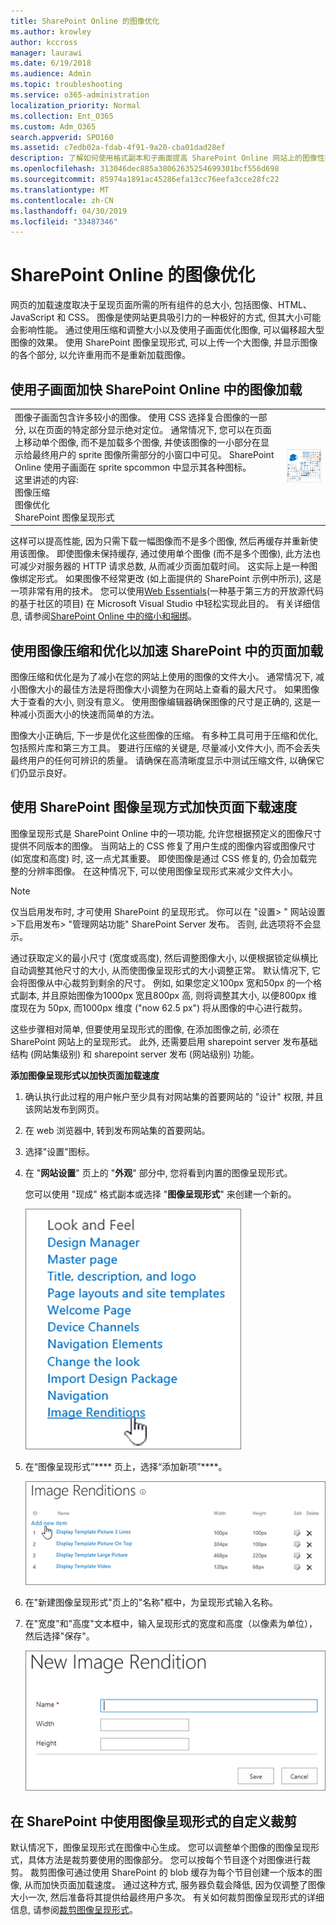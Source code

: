 ```yaml
---
title: SharePoint Online 的图像优化
ms.author: krowley
author: kccross
manager: laurawi
ms.date: 6/19/2018
ms.audience: Admin
ms.topic: troubleshooting
ms.service: o365-administration
localization_priority: Normal
ms.collection: Ent_O365
ms.custom: Adm_O365
search.appverid: SPO160
ms.assetid: c7edb02a-fdab-4f91-9a20-cba01dad28ef
description: 了解如何使用格式副本和子画面提高 SharePoint Online 网站上的图像性能。
ms.openlocfilehash: 313046dec885a38062635254699301bcf556d698
ms.sourcegitcommit: 85974a1891ac45286efa13cc76eefa3cce28fc22
ms.translationtype: MT
ms.contentlocale: zh-CN
ms.lasthandoff: 04/30/2019
ms.locfileid: "33487346"
---
```

# <a name="image-optimization-for-sharepoint-online"></a>SharePoint Online 的图像优化

网页的加载速度取决于呈现页面所需的所有组件的总大小, 包括图像、HTML、JavaScript 和 CSS。 图像是使网站更具吸引力的一种极好的方式, 但其大小可能会影响性能。 通过使用压缩和调整大小以及使用子画面优化图像, 可以偏移超大型图像的效果。 使用 SharePoint 图像呈现形式, 可以上传一个大图像, 并显示图像的各个部分, 以允许重用而不是重新加载图像。
  
## <a name="using-sprites-to-speed-up-image-loading-in-sharepoint-online"></a>使用子画面加快 SharePoint Online 中的图像加载

|||
|:-----|:-----|
| 图像子画面包含许多较小的图像。 使用 CSS 选择复合图像的一部分, 以在页面的特定部分显示绝对定位。 通常情况下, 您可以在页面上移动单个图像, 而不是加载多个图像, 并使该图像的一小部分在显示给最终用户的 sprite 图像所需部分的小窗口中可见。 SharePoint Online 使用子画面在 sprite spcommon 中显示其各种图标。  <br/>  这里讲述的内容:  <br/>  图像压缩  <br/>  图像优化  <br/>  SharePoint 图像呈现形式  <br/> |![spcommon 的屏幕截图](media/cc5cdee1-8e54-4537-9a8a-8854f4ee849f.png)|
   
这样可以提高性能, 因为只需下载一幅图像而不是多个图像, 然后再缓存并重新使用该图像。 即使图像未保持缓存, 通过使用单个图像 (而不是多个图像), 此方法也可减少对服务器的 HTTP 请求总数, 从而减少页面加载时间。 这实际上是一种图像绑定形式。 如果图像不经常更改 (如上面提供的 SharePoint 示例中所示), 这是一项非常有用的技术。 您可以使用[Web Essentials](http://vswebessentials.com/)(一种基于第三方的开放源代码的基于社区的项目) 在 Microsoft Visual Studio 中轻松实现此目的。 有关详细信息, 请参阅[SharePoint Online 中的缩小和捆绑](https://go.microsoft.com/fwlink/?LinkId=708698)。
  
## <a name="using-image-compression-and-optimization-to-speed-up-page-loading-in-sharepoint"></a>使用图像压缩和优化以加速 SharePoint 中的页面加载

图像压缩和优化是为了减小在您的网站上使用的图像的文件大小。 通常情况下, 减小图像大小的最佳方法是将图像大小调整为在网站上查看的最大尺寸。 如果图像大于查看的大小, 则没有意义。 使用图像编辑器确保图像的尺寸是正确的, 这是一种减小页面大小的快速而简单的方法。
  
图像大小正确后, 下一步是优化这些图像的压缩。 有多种工具可用于压缩和优化, 包括照片库和第三方工具。 要进行压缩的关键是, 尽量减小文件大小, 而不会丢失最终用户的任何可辨识的质量。 请确保在高清晰度显示中测试压缩文件, 以确保它们仍显示良好。
  
## <a name="speed-up-page-downloads-by-using-sharepoint-image-renditions"></a>使用 SharePoint 图像呈现方式加快页面下载速度

图像呈现形式是 SharePoint Online 中的一项功能, 允许您根据预定义的图像尺寸提供不同版本的图像。 当网站上的 CSS 修复了用户生成的图像内容或图像尺寸 (如宽度和高度) 时, 这一点尤其重要。 即使图像是通过 CSS 修复的, 仍会加载完整的分辨率图像。 在这种情况下, 可以使用图像呈现形式来减少文件大小。
  
> [!NOTE]
> 仅当启用发布时, 才可使用 SharePoint 的呈现形式。 你可以在 "设置\> " 网站设置\>下启用发布\> "管理网站功能" SharePoint Server 发布。 否则, 此选项将不会显示。 
  
通过获取定义的最小尺寸 (宽度或高度), 然后调整图像大小, 以便根据锁定纵横比自动调整其他尺寸的大小, 从而使图像呈现形式的大小调整正常。 默认情况下, 它会将图像从中心裁剪到剩余的尺寸。 例如, 如果您定义100px 宽和50px 的一个格式副本, 并且原始图像为1000px 宽且800px 高, 则将调整其大小, 以便800px 维度现在为 50px, 而1000px 维度 ("now 62.5 px") 将从图像的中心进行裁剪。
  
这些步骤相对简单, 但要使用呈现形式的图像, 在添加图像之前, 必须在 SharePoint 网站上的呈现形式。 此外, 还需要启用 sharepoint server 发布基础结构 (网站集级别) 和 sharepoint server 发布 (网站级别) 功能。
  
 **添加图像呈现形式以加快页面加载速度**
  
1. 确认执行此过程的用户帐户至少具有对网站集的首要网站的 "设计" 权限, 并且该网站发布到网页。
    
2. 在 web 浏览器中, 转到发布网站集的首要网站。
    
3. 选择"设置"图标。 
    
4. 在 "**网站设置**" 页上的 "**外观**" 部分中, 您将看到内置的图像呈现形式。 
    
    您可以使用 "现成" 格式副本或选择 "**图像呈现形式**" 来创建一个新的。 
    
    ![图像呈现形式的屏幕截图](media/eaae0d53-657d-47ef-b687-65c5167eae4d.PNG)
  
5. 在“图像呈现形式”**** 页上，选择“添加新项”****。
    
    ![添加新项目的屏幕截图](media/8cede22e-52bf-4d9d-99cb-162f2f6ce92b.PNG)
  
6. 在"新建图像呈现形式"页上的"名称"框中，为呈现形式输入名称。 
    
7. 在"宽度"和"高度"文本框中，输入呈现形式的宽度和高度（以像素为单位），然后选择"保存"。
    
    ![图像再现名称的屏幕截图](media/5a6119ed-c163-40df-a4db-ec629d15607d.PNG)
  
## <a name="custom-cropping-with-image-renditions-in-sharepoint"></a>在 SharePoint 中使用图像呈现形式的自定义裁剪

默认情况下，图像呈现形式在图像中心生成。 您可以调整单个图像的图像呈现形式，具体方法是裁剪要使用的图像部分。 您可以按每个节目逐个对图像进行裁剪。 裁剪图像可通过使用 SharePoint 的 blob 缓存为每个节目创建一个版本的图像, 从而加快页面加载速度。 通过这种方式, 服务器负载会降低, 因为仅调整了图像大小一次, 然后准备将其提供给最终用户多次。 有关如何裁剪图像呈现形式的详细信息, 请参阅[裁剪图像呈现形式](https://go.microsoft.com/fwlink/p/?LinkId=525626)。
  

